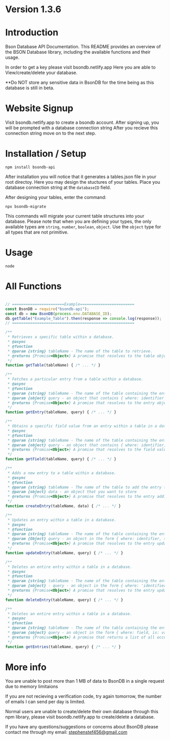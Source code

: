 # Version 1.3.6

# Introduction

Bson Database API Documentation.
This README provides an overview of the BSON Database library, 
including the available functions and their usage. 

In order to get a key please visit bsondb.netlify.app
Here you are able to View/create/delete your database.

**Do NOT store any sensitive data in BsonDB for the time being
as this database is still in beta.

# Website Signup

Visit bsondb.netlify.app to create a bsondb account.
After signing up, you will be prompted with a database connection string
After you recieve this connection string move on to the next step.

# Installation / Setup

`npm install bsondb-api`

After installation you will notice that it generates a tables.json
file in your root directoy. Here you may design the stuctures of your
tables. Place you database connection string at the `databaseID` field.

After designing your tables, enter the command:

`npx bsondb-migrate`

This commands will migrate your current table structures into your database.
Please note that when you are defining your types, the only available types
are `string`, `number`, `boolean`, `object`. Use the `object` type for all
types that are not primitive.

# Usage

`node`

# All Functions

```js

// =======================Example========================
const BsonDB = require("bsondb-api");
const db = new BsonDB(process.env.DATABASE_ID);
db.getTable("Example_Table").then(response => console.log(response));
// ======================================================

/**
 * Retrieves a specific table within a database.
 * @async
 * @function
 * @param {string} tableName - The name of the table to retrieve.
 * @returns {Promise<Object>} A promise that resolves to the table object or An error object on fail.
 */
function getTable(tableName) { /* ... */ }

/**
 * Fetches a particular entry from a table within a database.
 * @async
 * @function
 * @param {string} tableName - The name of the table containing the entry.
 * @param {object} query - an object that contains { where: identifier }
 * @returns {Promise<Object>} A promise that resolves to the entry object or an error object.
 */
function getEntry(tableName, query) { /* ... */ }

/**
 * Obtains a specific field value from an entry within a table in a database.
 * @async
 * @function
 * @param {string} tableName - The name of the table containing the entry.
 * @param {object} query - an object that contains { where: identifier, get: field }
 * @returns {Promise<Object>} A promise that resolves to the field value or an error object.
 */
function getField(tableName, query) { /* ... */ }

/**
 * Adds a new entry to a table within a database.
 * @async
 * @function
 * @param {string} tableName - The name of the table to add the entry to.
 * @param {object} data - an object that you want to store 
 * @returns {Promise<Object>} A promise that resolves to the entry addition result or an error object.
 */
function createEntry(tableName, data) { /* ... */ }

/**
 * Updates an entry within a table in a database.
 * @async
 * @function
 * @param {string} tableName - The name of the table containing the entry.
 * @param {Object} query - an object in the form { where: identifier, set: { field: value } }
 * @returns {Promise<Object>} A promise that resolves to the entry update result or an error object.
 */
function updateEntry(tableName, query) { /* ... */ }

/**
 * Deletes an entire entry within a table in a database.
 * @async
 * @function
 * @param {string} tableName - The name of the table containing the entry.
 * @param {object} - query - an object in the form { where: 'identifier' }
 * @returns {Promise<Object>} A promise that resolves to the entry update result or an erro object.
 */
function deleteEntry(tableName, query) { /* ... */ }

/**
 * Deletes an entire entry within a table in a database.
 * @async
 * @function
 * @param {string} tableName - The name of the table containing the entry.
 * @param {object} query - an object in the form { where: field, is: value }
 * @returns {Promise<Object>} A promise that returns a list of all occurances of the key value pair in that table or an error obect.
 */
function getEntries(tableName, query) { /* ... */ }
```

# More info
You are unable to post more than 1 MB of data to BsonDB in a single request due
to memory limitaions

If you are not recieving a verification code, try again tomorrow, the number of
emails I can send per day is limited.

Normal users are unable to create/delete their own database through this npm 
library, please visit bsondb.netlify.app to create/delete a database.

If you have any questions/suggestions or concerns about BsonDB please contact me
through my email: stephenstef456@gmail.com

